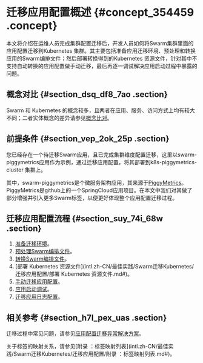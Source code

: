 # 迁移应用配置概述 {#concept_354459 .concept}

本文将介绍在运维人员完成集群配置迁移后，开发人员如何将Swarm集群里面的应用配置迁移到Kubernetes 集群。其主要包括准备应用迁移环境、预处理和转换应用的Swarm编排文件；然后部署转换得到的Kubernetes 资源文件，针对其中不支持自动转换的应用配置做手动迁移，最后再逐一调试解决应用启动过程中暴露的问题。

## 概念对比 {#section_dsq_df8_7ao .section}

Swarm 和 Kubernetes 的概念较多，且两者在应用、服务、访问方式上均有较大不同；二者实体概念的差异请参见[概念比对](../../../../intl.zh-CN/最佳实践/容器服务swarm集群与Kubernetes集群的主要功能比对/概念比对.md#)。

## 前提条件 {#section_vep_2ok_25p .section}

您已经存在一个待迁移Swarm应用，且已完成集群维度配置迁移，这里以swarm-piggymetrics应用作为示例，通过迁移应用配置，将其部署到k8s-piggymetrics-cluster 集群上。

其中，swarm-piggymetrics是个微服务架构应用，其来源于[PiggyMetrics](https://github.com/sqshq/PiggyMetrics?spm=a2c4e.11153940.blogcont610430.14.40667737Uedu2h)。PiggyMetrics是github上的一个SpringCloud应用项目。在本文中我们对其做了部分增强并引入更多Swarm标签，以便更好体现整个应用配置迁移过程。

## 迁移应用配置流程 {#section_suy_74i_68w .section}

1.  [准备迁移环境](intl.zh-CN/最佳实践/Swarm迁移Kubernetes/迁移应用配置/准备迁移环境.md#)。
2.  [预处理Swarm编排文件](intl.zh-CN/最佳实践/Swarm迁移Kubernetes/迁移应用配置/预处理Swarm编排文件.md#)。
3.  [转换Swarm编排文件](intl.zh-CN/最佳实践/Swarm迁移Kubernetes/迁移应用配置/转换Swarm编排文件.md#)。
4.  [部署 Kubernetes 资源文件](intl.zh-CN/最佳实践/Swarm迁移Kubernetes/迁移应用配置/部署 Kubernetes 资源文件.md#)。
5.  [手动迁移应用配置](intl.zh-CN/最佳实践/Swarm迁移Kubernetes/迁移应用配置/手动迁移应用配置.md#)。
6.  [应用启动调试](intl.zh-CN/最佳实践/Swarm迁移Kubernetes/迁移应用配置/应用启动调试.md#)。
7.  [迁移应用日志配置](intl.zh-CN/最佳实践/Swarm迁移Kubernetes/迁移应用配置/迁移应用日志配置.md#)。

## 相关参考 {#section_h7l_pex_uas .section}

迁移过程中常见问题，请参见[应用配置迁移异常解决方案](intl.zh-CN/最佳实践/Swarm迁移Kubernetes/迁移应用配置/应用配置迁移异常解决方案.md#)。

关于标签的映射关系，请参见[附录 ：标签映射列表](intl.zh-CN/最佳实践/Swarm迁移Kubernetes/迁移应用配置/附录 ：标签映射列表.md#)。

